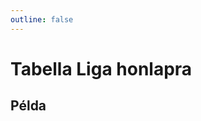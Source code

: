 ```yaml
---
outline: false
---
```

# Tabella Liga honlapra

## Példa

<ClientOnly>
  <mjsz-vbr-standings-liga
    locale="hu"
    championship-name="Erste Liga"
  />
</ClientOnly>
